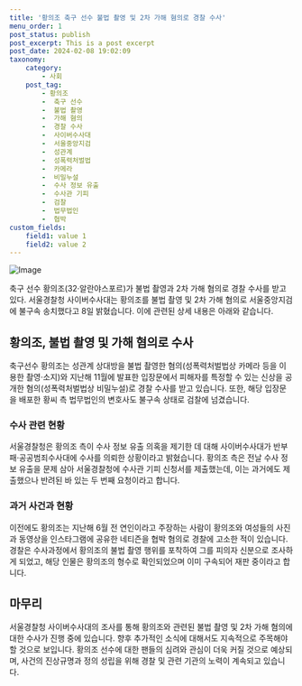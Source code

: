 ```yaml
---
title: '황의조 축구 선수 불법 촬영 및 2차 가해 혐의로 경찰 수사'
menu_order: 1
post_status: publish
post_excerpt: This is a post excerpt
post_date: 2024-02-08 19:02:09
taxonomy:
    category:
        - 사회
    post_tag:
        - 황의조
        -  축구 선수
        -  불법 촬영
        -  가해 혐의
        -  경찰 수사
        -  사이버수사대
        -  서울중앙지검
        -  성관계
        -  성폭력처벌법
        -  카메라
        -  비밀누설
        -  수사 정보 유출
        -  수사관 기피
        -  검찰
        -  법무법인
        -  협박
custom_fields:
    field1: value 1
    field2: value 2
---
```


![Image](https://imgnews.pstatic.net/image/366/2024/02/08/0000969433_001_20240208153513466.jpg?type=w647)

축구 선수 황의조(32·알란야스포르)가 불법 촬영과 2차 가해 혐의로 경찰 수사를 받고 있다. 서울경찰청 사이버수사대는 황의조를 불법 촬영 및 2차 가해 혐의로 서울중앙지검에 불구속 송치했다고 8일 밝혔습니다. 이에 관련된 상세 내용은 아래와 같습니다.
## 황의조, 불법 촬영 및 가해 혐의로 수사
축구선수 황의조는 성관계 상대방을 불법 촬영한 혐의(성폭력처벌법상 카메라 등을 이용한 촬영·소지)와 지난해 11월에 발표한 입장문에서 피해자를 특정할 수 있는 신상을 공개한 혐의(성폭력처벌법상 비밀누설)로 경찰 수사를 받고 있습니다. 또한, 해당 입장문을 배포한 황씨 측 법무법인의 변호사도 불구속 상태로 검찰에 넘겼습니다.
### 수사 관련 현황
서울경찰청은 황의조 측이 수사 정보 유출 의혹을 제기한 데 대해 사이버수사대가 반부패·공공범죄수사대에 수사를 의뢰한 상황이라고 밝혔습니다. 황의조 측은 전날 수사 정보 유출을 문제 삼아 서울경찰청에 수사관 기피 신청서를 제출했는데, 이는 과거에도 제출했으나 반려된 바 있는 두 번째 요청이라고 합니다.
### 과거 사건과 현황
이전에도 황의조는 지난해 6월 전 연인이라고 주장하는 사람이 황의조와 여성들의 사진과 동영상을 인스타그램에 공유한 네티즌을 협박 혐의로 경찰에 고소한 적이 있습니다. 경찰은 수사과정에서 황의조의 불법 촬영 행위를 포착하여 그를 피의자 신분으로 조사하게 되었고, 해당 인물은 황의조의 형수로 확인되었으며 이미 구속되어 재판 중이라고 합니다.
## 마무리
서울경찰청 사이버수사대의 조사를 통해 황의조와 관련된 불법 촬영 및 2차 가해 혐의에 대한 수사가 진행 중에 있습니다. 향후 추가적인 소식에 대해서도 지속적으로 주목해야 할 것으로 보입니다. 황의조 선수에 대한 팬들의 심려와 관심이 더욱 커질 것으로 예상되며, 사건의 진상규명과 정의 성립을 위해 경찰 및 관련 기관의 노력이 계속되고 있습니다.
